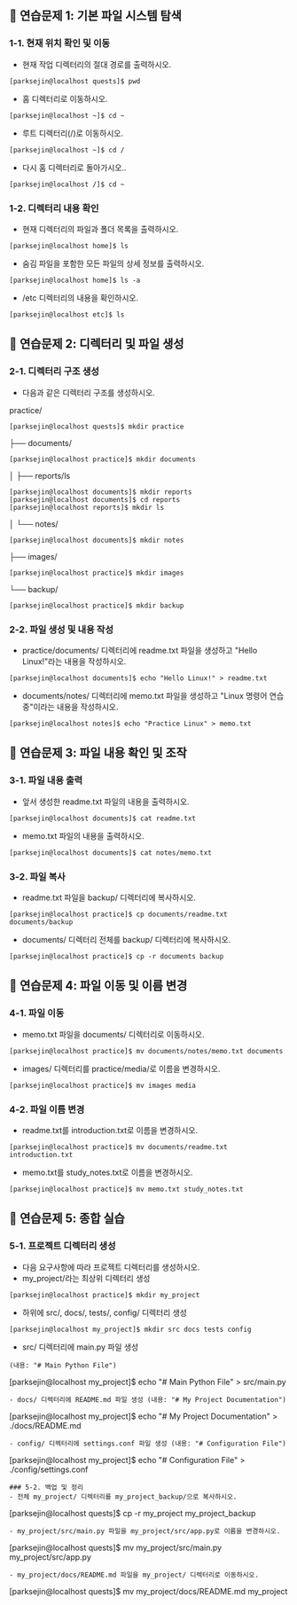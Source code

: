 ## 📁 연습문제 1: 기본 파일 시스템 탐색
### 1-1. 현재 위치 확인 및 이동
- 현재 작업 디렉터리의 절대 경로를 출력하시오.
```
[parksejin@localhost quests]$ pwd
```
- 홈 디렉터리로 이동하시오.
```
[parksejin@localhost ~]$ cd ~
```
- 루트 디렉터리(/)로 이동하시오.
```
[parksejin@localhost ~]$ cd /
```
- 다시 홈 디렉터리로 돌아가시오..
```
[parksejin@localhost /]$ cd ~
```
### 1-2. 디렉터리 내용 확인
- 현재 디렉터리의 파일과 폴더 목록을 출력하시오.
```
[parksejin@localhost home]$ ls
```
- 숨김 파일을 포함한 모든 파일의 상세 정보를 출력하시오.
```
[parksejin@localhost home]$ ls -a
```
- /etc 디렉터리의 내용을 확인하시오.
```
[parksejin@localhost etc]$ ls
```
## 📁 연습문제 2: 디렉터리 및 파일 생성
### 2-1. 디렉터리 구조 생성
- 다음과 같은 디렉터리 구조를 생성하시오.

practice/
```
[parksejin@localhost quests]$ mkdir practice
```
├── documents/
```
[parksejin@localhost practice]$ mkdir documents
```
│   ├── reports/ls
```
[parksejin@localhost documents]$ mkdir reports
[parksejin@localhost documents]$ cd reports
[parksejin@localhost reports]$ mkdir ls
```
│   └── notes/
```
[parksejin@localhost documents]$ mkdir notes
```
├── images/
```
[parksejin@localhost practice]$ mkdir images
```
└── backup/
```
[parksejin@localhost practice]$ mkdir backup
```
### 2-2. 파일 생성 및 내용 작성
- practice/documents/ 디렉터리에 readme.txt 파일을 생성하고 "Hello Linux!"라는 내용을 작성하시오.
```
[parksejin@localhost documents]$ echo "Hello Linux!" > readme.txt
```
- documents/notes/ 디렉터리에 memo.txt 파일을 생성하고 "Linux 명령어 연습 중"이라는 내용을 작성하시오.
```
[parksejin@localhost notes]$ echo "Practice Linux" > memo.txt
```
## 📁 연습문제 3: 파일 내용 확인 및 조작
### 3-1. 파일 내용 출력
- 앞서 생성한 readme.txt 파일의 내용을 출력하시오.
```
[parksejin@localhost documents]$ cat readme.txt
```
- memo.txt 파일의 내용을 출력하시오.
```
[parksejin@localhost documents]$ cat notes/memo.txt
```
### 3-2. 파일 복사
- readme.txt 파일을 backup/ 디렉터리에 복사하시오.
```
[parksejin@localhost practice]$ cp documents/readme.txt documents/backup
```
- documents/ 디렉터리 전체를 backup/ 디렉터리에 복사하시오.
```
[parksejin@localhost practice]$ cp -r documents backup
```
## 📁 연습문제 4: 파일 이동 및 이름 변경
### 4-1. 파일 이동
- memo.txt 파일을 documents/ 디렉터리로 이동하시오.
```
[parksejin@localhost practice]$ mv documents/notes/memo.txt documents
```
- images/ 디렉터리를 practice/media/로 이름을 변경하시오.
```
[parksejin@localhost practice]$ mv images media
```
### 4-2. 파일 이름 변경
- readme.txt를 introduction.txt로 이름을 변경하시오.
```
[parksejin@localhost practice]$ mv documents/readme.txt introduction.txt
```
- memo.txt를 study_notes.txt로 이름을 변경하시오.
```
[parksejin@localhost practice]$ mv memo.txt study_notes.txt
```
## 📁 연습문제 5: 종합 실습
### 5-1. 프로젝트 디렉터리 생성
- 다음 요구사항에 따라 프로젝트 디렉터리를 생성하시오.
- my_project/라는 최상위 디렉터리 생성
```
[parksejin@localhost practice]$ mkdir my_project
```
- 하위에 src/, docs/, tests/, config/ 디렉터리 생성
```
[parksejin@localhost my_project]$ mkdir src docs tests config
```
- src/ 디렉터리에 main.py 파일 생성
```
(내용: "# Main Python File")
```
[parksejin@localhost my_project]$ echo "# Main Python File" > src/main.py
```
- docs/ 디렉터리에 README.md 파일 생성 (내용: "# My Project Documentation")
```
[parksejin@localhost my_project]$ echo "# My Project Documentation" > ./docs/README.md
```
- config/ 디렉터리에 settings.conf 파일 생성 (내용: "# Configuration File")
```
[parksejin@localhost my_project]$ echo "# Configuration File" > ./config/settings.conf
```
### 5-2. 백업 및 정리
- 전체 my_project/ 디렉터리를 my_project_backup/으로 복사하시오.
```
[parksejin@localhost quests]$ cp -r  my_project my_project_backup
```
- my_project/src/main.py 파일을 my_project/src/app.py로 이름을 변경하시오.
```
[parksejin@localhost quests]$ mv my_project/src/main.py my_project/src/app.py
```
- my_project/docs/README.md 파일을 my_project/ 디렉터리로 이동하시오.
```
[parksejin@localhost quests]$ mv my_project/docs/README.md my_project
```
